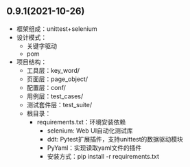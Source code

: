 ## 0.9.1(2021-10-26)

- 框架组成：unittest+selenium 
- 设计模式：
  - 关键字驱动
  - pom
- 项目结构：
  - 工具层：key_word/
  - 页面层：page_object/
  - 配置层：conf/
  - 用例层：test_cases/
  - 测试套件层：test_suite/
  - 根目录：
    - requirements.txt：环境安装依赖
      - selenium: Web UI自动化测试库
      - ddt: Pytest扩展插件，支持unittest的数据驱动模块
      - PyYaml：实现读取yaml文件的插件
      - 安装方式：pip install -r requirements.txt
      

